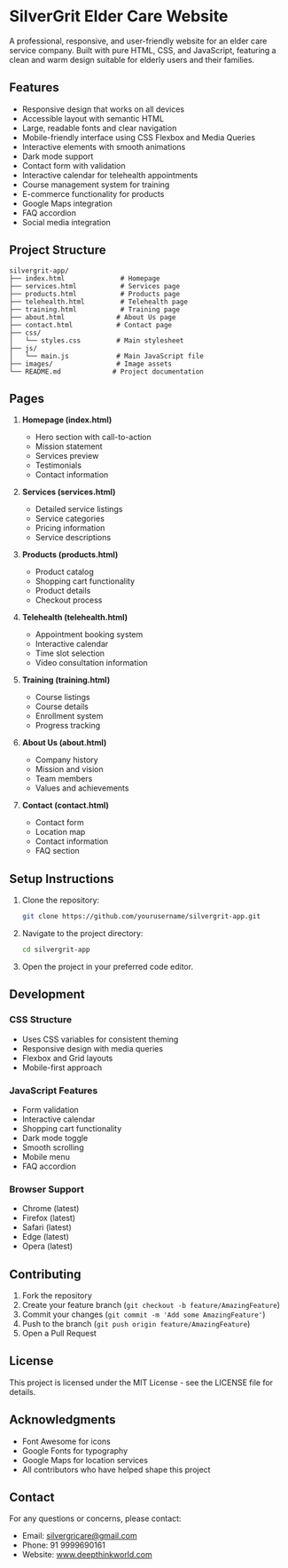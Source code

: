 # SilverGrit Elder Care Website

A professional, responsive, and user-friendly website for an elder care service company. Built with pure HTML, CSS, and JavaScript, featuring a clean and warm design suitable for elderly users and their families.

## Features

- Responsive design that works on all devices
- Accessible layout with semantic HTML
- Large, readable fonts and clear navigation
- Mobile-friendly interface using CSS Flexbox and Media Queries
- Interactive elements with smooth animations
- Dark mode support
- Contact form with validation
- Interactive calendar for telehealth appointments
- Course management system for training
- E-commerce functionality for products
- Google Maps integration
- FAQ accordion
- Social media integration

## Project Structure

```
silvergrit-app/
├── index.html              # Homepage
├── services.html           # Services page
├── products.html           # Products page
├── telehealth.html         # Telehealth page
├── training.html           # Training page
├── about.html             # About Us page
├── contact.html           # Contact page
├── css/
│   └── styles.css         # Main stylesheet
├── js/
│   └── main.js            # Main JavaScript file
├── images/                # Image assets
└── README.md             # Project documentation
```

## Pages

1. **Homepage (index.html)**
   - Hero section with call-to-action
   - Mission statement
   - Services preview
   - Testimonials
   - Contact information

2. **Services (services.html)**
   - Detailed service listings
   - Service categories
   - Pricing information
   - Service descriptions

3. **Products (products.html)**
   - Product catalog
   - Shopping cart functionality
   - Product details
   - Checkout process

4. **Telehealth (telehealth.html)**
   - Appointment booking system
   - Interactive calendar
   - Time slot selection
   - Video consultation information

5. **Training (training.html)**
   - Course listings
   - Course details
   - Enrollment system
   - Progress tracking

6. **About Us (about.html)**
   - Company history
   - Mission and vision
   - Team members
   - Values and achievements

7. **Contact (contact.html)**
   - Contact form
   - Location map
   - Contact information
   - FAQ section

## Setup Instructions

1. Clone the repository:
   ```bash
   git clone https://github.com/yourusername/silvergrit-app.git
   ```

2. Navigate to the project directory:
   ```bash
   cd silvergrit-app
   ```

3. Open the project in your preferred code editor.

## Development

### CSS Structure
- Uses CSS variables for consistent theming
- Responsive design with media queries
- Flexbox and Grid layouts
- Mobile-first approach

### JavaScript Features
- Form validation
- Interactive calendar
- Shopping cart functionality
- Dark mode toggle
- Smooth scrolling
- Mobile menu
- FAQ accordion

### Browser Support
- Chrome (latest)
- Firefox (latest)
- Safari (latest)
- Edge (latest)
- Opera (latest)

## Contributing

1. Fork the repository
2. Create your feature branch (`git checkout -b feature/AmazingFeature`)
3. Commit your changes (`git commit -m 'Add some AmazingFeature'`)
4. Push to the branch (`git push origin feature/AmazingFeature`)
5. Open a Pull Request

## License

This project is licensed under the MIT License - see the LICENSE file for details.

## Acknowledgments

- Font Awesome for icons
- Google Fonts for typography
- Google Maps for location services
- All contributors who have helped shape this project

## Contact

For any questions or concerns, please contact:
- Email: silvergricare@gmail.com
- Phone: 91 9999690161
- Website: www.deepthinkworld.com 
